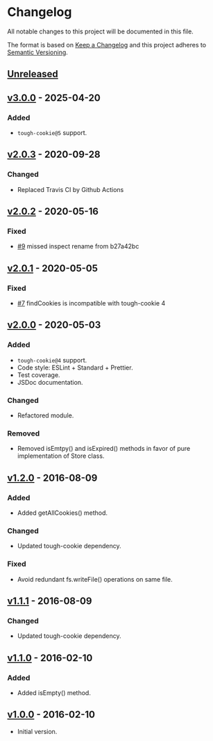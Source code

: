 # Changelog

All notable changes to this project will be documented in this file.

The format is based on [Keep a Changelog](http://keepachangelog.com/en/1.0.0/)
and this project adheres to [Semantic Versioning](http://semver.org/spec/v2.0.0.html).

## [Unreleased]

## [v3.0.0] - 2025-04-20
### Added
- `tough-cookie@5` support.

## [v2.0.3] - 2020-09-28
### Changed
- Replaced Travis CI by Github Actions

## [v2.0.2] - 2020-05-16
### Fixed
- [#9][1] missed inspect rename from b27a42bc

## [v2.0.1] - 2020-05-05
### Fixed
- [#7][0] findCookies is incompatible with tough-cookie 4

## [v2.0.0] - 2020-05-03
### Added
- `tough-cookie@4` support.
- Code style: ESLint + Standard + Prettier.
- Test coverage.
- JSDoc documentation.

### Changed
- Refactored module.

### Removed
- Removed isEmtpy() and isExpired() methods in favor of pure implementation of Store class.

## [v1.2.0] - 2016-08-09
### Added
- Added getAllCookies() method.

### Changed
- Updated tough-cookie dependency.

### Fixed
- Avoid redundant fs.writeFile() operations on same file.

## [v1.1.1] - 2016-08-09
### Changed
- Updated tough-cookie dependency.

## [v1.1.0] - 2016-02-10
### Added
- Added isEmpty() method.

## [v1.0.0] - 2016-02-10
- Initial version.

[unreleased]: https://github.com/ivanmarban/tough-cookie-file-store/compare/v3.0.0...master
[v3.0.0]: https://github.com/ivanmarban/tough-cookie-file-store/compare/v2.0.3...v3.0.0
[v2.0.3]: https://github.com/ivanmarban/tough-cookie-file-store/compare/v2.0.2...v2.0.3
[v2.0.2]: https://github.com/ivanmarban/tough-cookie-file-store/compare/v2.0.1...v2.0.2
[v2.0.1]: https://github.com/ivanmarban/tough-cookie-file-store/compare/v2.0.0...v2.0.1
[v2.0.0]: https://github.com/ivanmarban/tough-cookie-file-store/compare/v1.2.0...v2.0.0
[v1.2.0]: https://github.com/ivanmarban/tough-cookie-file-store/compare/v1.1.1...v1.2.0
[v1.1.1]: https://github.com/ivanmarban/tough-cookie-file-store/compare/v1.1.0...v1.1.1
[v1.1.0]: https://github.com/ivanmarban/tough-cookie-file-store/compare/v1.0.0...v1.1.0
[v1.0.0]: https://github.com/ivanmarban/tough-cookie-file-store/releases/tag/v1.0.0
[0]: https://github.com/ivanmarban/tough-cookie-file-store/issues/7
[1]: https://github.com/ivanmarban/tough-cookie-file-store/pull/9
